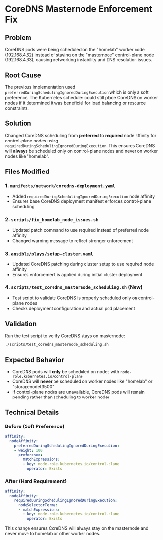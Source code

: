 # CoreDNS Masternode Enforcement Fix

## Problem
CoreDNS pods were being scheduled on the "homelab" worker node (192.168.4.62) instead of staying on the "masternode" control-plane node (192.168.4.63), causing networking instability and DNS resolution issues.

## Root Cause
The previous implementation used `preferredDuringSchedulingIgnoredDuringExecution` which is only a soft preference. The Kubernetes scheduler could still place CoreDNS on worker nodes if it determined it was beneficial for load balancing or resource constraints.

## Solution
Changed CoreDNS scheduling from **preferred** to **required** node affinity for control-plane nodes using `requiredDuringSchedulingIgnoredDuringExecution`. This ensures CoreDNS will **always** be scheduled only on control-plane nodes and never on worker nodes like "homelab".

## Files Modified

### 1. `manifests/network/coredns-deployment.yaml`
- Added `requiredDuringSchedulingIgnoredDuringExecution` node affinity
- Ensures base CoreDNS deployment manifest enforces control-plane scheduling

### 2. `scripts/fix_homelab_node_issues.sh`
- Updated patch command to use required instead of preferred node affinity
- Changed warning message to reflect stronger enforcement

### 3. `ansible/plays/setup-cluster.yaml`
- Updated CoreDNS patching during cluster setup to use required node affinity
- Ensures enforcement is applied during initial cluster deployment

### 4. `scripts/test_coredns_masternode_scheduling.sh` (New)
- Test script to validate CoreDNS is properly scheduled only on control-plane nodes
- Checks deployment configuration and actual pod placement

## Validation
Run the test script to verify CoreDNS stays on masternode:
```bash
./scripts/test_coredns_masternode_scheduling.sh
```

## Expected Behavior
- CoreDNS pods will **only** be scheduled on nodes with `node-role.kubernetes.io/control-plane`
- CoreDNS will **never** be scheduled on worker nodes like "homelab" or "storagenodet3500"
- If control-plane nodes are unavailable, CoreDNS pods will remain pending rather than scheduling to worker nodes

## Technical Details
### Before (Soft Preference)
```yaml
affinity:
  nodeAffinity:
    preferredDuringSchedulingIgnoredDuringExecution:
    - weight: 100
      preference:
        matchExpressions:
        - key: node-role.kubernetes.io/control-plane
          operator: Exists
```

### After (Hard Requirement)
```yaml
affinity:
  nodeAffinity:
    requiredDuringSchedulingIgnoredDuringExecution:
      nodeSelectorTerms:
      - matchExpressions:
        - key: node-role.kubernetes.io/control-plane
          operator: Exists
```

This change ensures CoreDNS will always stay on the masternode and never move to homelab or other worker nodes.